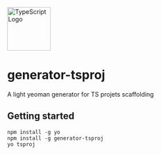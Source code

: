 <img src="https://i.imgur.com/fAmJYWo.png" alt="TypeScript Logo" width="100"/>

# generator-tsproj
A light yeoman generator for TS projets scaffolding

## Getting started
```
npm install -g yo
npm install -g generator-tsproj
yo tsproj
```